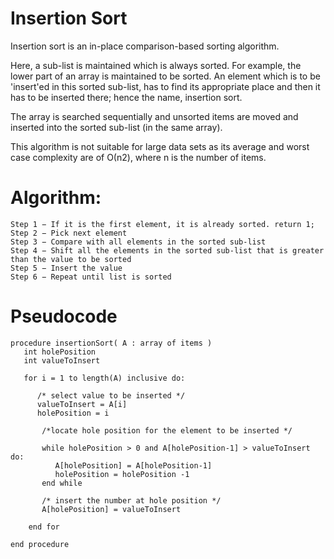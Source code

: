 # Insertion Sort
Insertion sort is an in-place comparison-based sorting algorithm.

Here, a sub-list is maintained which is always sorted.
For example, the lower part of an array is maintained to be sorted.
An element which is to be 'insert'ed in this sorted sub-list, has to
find its appropriate place and then it has to be inserted there; hence
the name, insertion sort.

The array is searched sequentially and unsorted items are moved and
inserted into the sorted sub-list (in the same array).

This algorithm is not suitable for large data sets as its average and
worst case complexity are of Ο(n2), where n is the number of items.

# Algorithm:

	Step 1 − If it is the first element, it is already sorted. return 1;
	Step 2 − Pick next element
	Step 3 − Compare with all elements in the sorted sub-list
	Step 4 − Shift all the elements in the sorted sub-list that is greater than the value to be sorted
	Step 5 − Insert the value
	Step 6 − Repeat until list is sorted


# Pseudocode
```
procedure insertionSort( A : array of items )
   int holePosition
   int valueToInsert

   for i = 1 to length(A) inclusive do:

      /* select value to be inserted */
      valueToInsert = A[i]
      holePosition = i

       /*locate hole position for the element to be inserted */

       while holePosition > 0 and A[holePosition-1] > valueToInsert do:
          A[holePosition] = A[holePosition-1]
          holePosition = holePosition -1
       end while

       /* insert the number at hole position */
       A[holePosition] = valueToInsert

    end for

end procedure
```
